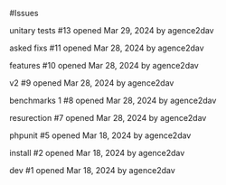 #Issues

unitary tests
#13 opened Mar 29, 2024 by agence2dav

asked fixs
#11 opened Mar 28, 2024 by agence2dav

features
#10 opened Mar 28, 2024 by agence2dav

v2
#9 opened Mar 28, 2024 by agence2dav

benchmarks 1
#8 opened Mar 28, 2024 by agence2dav

resurection
#7 opened Mar 28, 2024 by agence2dav

phpunit
#5 opened Mar 18, 2024 by agence2dav

install
#2 opened Mar 18, 2024 by agence2dav

dev
#1 opened Mar 18, 2024 by agence2dav 

